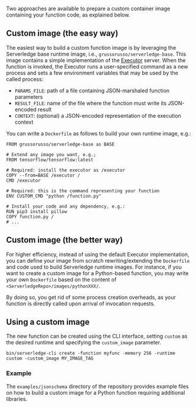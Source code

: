 Two approaches are available to prepare a custom container image containing
your function code, as explained below.



## Custom image (the easy way)

The easiest way to build a custom function image is by leveraging the
Serverledge base runtime image, i.e., `grussorusso/serverledge-base`.
This image contains a simple implementation of the [Executor](https://github.com/grussorusso/serverledge/blob/main/docs/executor.md)
server. When the function is invoked, the Executor runs a user-specified
command as a new process and sets a few environment variables that may be
used by the called process:

- `PARAMS_FILE`: path of a file containing JSON-marshaled function parameters
- `RESULT_FILE`: name of the file where the function must write its JSON-encoded result
- `CONTEXT`: (optional) a JSON-encoded representation of the execution context

You can write a `Dockerfile` as follows to build your own runtime image, e.g.:

	FROM grussorusso/serverledge-base as BASE

	# Extend any image you want, e.g.;
	FROM tensorflow/tensorflow:latest

	# Required: install the executor as /executor
	COPY --from=BASE /executor /
	CMD /executor

	# Required: this is the command representing your function
	ENV CUSTOM_CMD "python /function.py"

	# Install your code and any dependency, e.g.:
	RUN pip3 install pillow
	COPY function.py /
	# ...


## Custom image (the better way)

For higher efficiency, instead of using the default Executor implementation,
you can define your image from scratch rewriting/extending the
`Dockerfile` and code used to build Serverledge runtime images.
For instance, if you want to create a custom image for a Python-based function,
you may write your own  `Dockerfile` based on the content of `<ServerledgeRepo>/images/pythonXXX/`.

By doing so, you get rid of some process creation overheads, as
your function is directly called upon arrival of invocation requests.

## Using a custom image

The new function can be created using the CLI interface, setting `custom` as the desired runtime and
specifying the `custom_image` parameter.

	bin/serverledge-cli create -function myfunc -memory 256 -runtime custom -custom_image MY_IMAGE_TAG 

### Example
The `examples/jsonschema` directory of the repository provides example files on
how to build a custom image for a Python function requiring additional
libraries.
